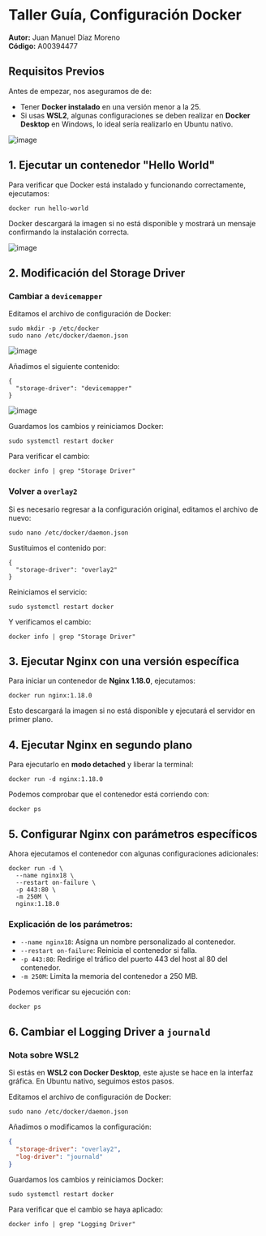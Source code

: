 # Taller Guía, Configuración Docker

**Autor:** Juan Manuel Díaz Moreno  
**Código:** A00394477  

## Requisitos Previos

Antes de empezar, nos aseguramos de de:
- Tener **Docker instalado** en una versión menor a la 25.
- Si usas **WSL2**, algunas configuraciones se deben realizar en **Docker Desktop** en Windows, lo ideal sería realizarlo en Ubuntu nativo.

![image](https://github.com/user-attachments/assets/4a101d54-42c0-454c-a525-d0fd63e06ab8)

## 1. Ejecutar un contenedor "Hello World"

Para verificar que Docker está instalado y funcionando correctamente, ejecutamos:

```
docker run hello-world
```

Docker descargará la imagen si no está disponible y mostrará un mensaje confirmando la instalación correcta.

![image](https://github.com/user-attachments/assets/666f09c0-42f7-4c2e-8146-3956a627b359)


## 2. Modificación del Storage Driver

### Cambiar a `devicemapper`

Editamos el archivo de configuración de Docker:

```
sudo mkdir -p /etc/docker
sudo nano /etc/docker/daemon.json
```

![image](https://github.com/user-attachments/assets/f2f7b2f5-0afb-417e-926c-5114df9bf64b)


Añadimos el siguiente contenido:

```
{
  "storage-driver": "devicemapper"
}
```

![image](https://github.com/user-attachments/assets/c1d06a0f-b9cf-469e-8e51-86ffb20053cb)


Guardamos los cambios y reiniciamos Docker:

```
sudo systemctl restart docker
```

Para verificar el cambio:

```
docker info | grep "Storage Driver"
```



### Volver a `overlay2`

Si es necesario regresar a la configuración original, editamos el archivo de nuevo:

```
sudo nano /etc/docker/daemon.json
```

Sustituimos el contenido por:

```
{
  "storage-driver": "overlay2"
}
```

Reiniciamos el servicio:

```
sudo systemctl restart docker
```

Y verificamos el cambio:

```
docker info | grep "Storage Driver"
```

## 3. Ejecutar Nginx con una versión específica

Para iniciar un contenedor de **Nginx 1.18.0**, ejecutamos:

```
docker run nginx:1.18.0
```

Esto descargará la imagen si no está disponible y ejecutará el servidor en primer plano.

## 4. Ejecutar Nginx en segundo plano

Para ejecutarlo en **modo detached** y liberar la terminal:

```
docker run -d nginx:1.18.0
```

Podemos comprobar que el contenedor está corriendo con:

```
docker ps
```

## 5. Configurar Nginx con parámetros específicos

Ahora ejecutamos el contenedor con algunas configuraciones adicionales:

```
docker run -d \
  --name nginx18 \
  --restart on-failure \
  -p 443:80 \
  -m 250M \
  nginx:1.18.0
```

### Explicación de los parámetros:
- `--name nginx18`: Asigna un nombre personalizado al contenedor.
- `--restart on-failure`: Reinicia el contenedor si falla.
- `-p 443:80`: Redirige el tráfico del puerto 443 del host al 80 del contenedor.
- `-m 250M`: Limita la memoria del contenedor a 250 MB.

Podemos verificar su ejecución con:

```
docker ps
```

## 6. Cambiar el Logging Driver a `journald`

### Nota sobre WSL2
Si estás en **WSL2 con Docker Desktop**, este ajuste se hace en la interfaz gráfica. En Ubuntu nativo, seguimos estos pasos.

Editamos el archivo de configuración de Docker:

```
sudo nano /etc/docker/daemon.json
```

Añadimos o modificamos la configuración:

```json
{
  "storage-driver": "overlay2",
  "log-driver": "journald"
}
```

Guardamos los cambios y reiniciamos Docker:

```
sudo systemctl restart docker
```

Para verificar que el cambio se haya aplicado:

```
docker info | grep "Logging Driver"
```

